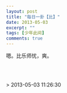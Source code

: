 ```yaml
---
layout: post
title: "每日一卦【比】"
date: 2013-05-03
excerpt: ""
tags: [少年此间]
comments: true
---
```


<p>嗯。比乐师忧，爽。</p>
<p><br><br></p>> 2013-05-03 11:26:30
